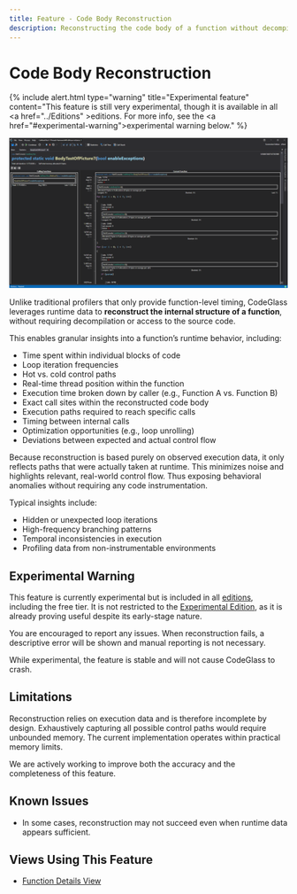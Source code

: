 ```yaml
---
title: Feature - Code Body Reconstruction
description: Reconstructing the code body of a function without decompilation.
---
```


# Code Body Reconstruction
{% include alert.html  type="warning" title="Experimental feature" content="This feature is still very experimental, though it is available in all <a href=\"../Editions\" >editions</a>. For more info, see the <a href=\"#experimental-warning\">experimental warning</a> below." %}

![assets/img/Features/CodeBodyReconstruction.png](../../assets/img/Features/CodeBodyReconstruction.png)

Unlike traditional profilers that only provide function-level timing, CodeGlass leverages runtime data to **reconstruct the internal structure of a function**, without requiring decompilation or access to the source code.

This enables granular insights into a function’s runtime behavior, including:

- Time spent within individual blocks of code
- Loop iteration frequencies
- Hot vs. cold control paths
- Real-time thread position within the function
- Execution time broken down by caller (e.g., Function A vs. Function B)
- Exact call sites within the reconstructed code body
- Execution paths required to reach specific calls
- Timing between internal calls
- Optimization opportunities (e.g., loop unrolling)
- Deviations between expected and actual control flow

Because reconstruction is based purely on observed execution data, it only reflects paths that were actually taken at runtime. This minimizes noise and highlights relevant, real-world control flow. Thus exposing behavioral anomalies without requiring any code instrumentation.

Typical insights include:
- Hidden or unexpected loop iterations
- High-frequency branching patterns
- Temporal inconsistencies in execution
- Profiling data from non-instrumentable environments

## Experimental Warning
This feature is currently experimental but is included in all [editions](../Editions.md), including the free tier. It is not restricted to the [Experimental Edition](../Editions/Experimental.md), as it is already proving useful despite its early-stage nature.

You are encouraged to report any issues. When reconstruction fails, a descriptive error will be shown and manual reporting is not necessary.

While experimental, the feature is stable and will not cause CodeGlass to crash.

## Limitations
Reconstruction relies on execution data and is therefore incomplete by design. Exhaustively capturing all possible control paths would require unbounded memory. The current implementation operates within practical memory limits.

We are actively working to improve both the accuracy and the completeness of this feature.

## Known Issues
- In some cases, reconstruction may not succeed even when runtime data appears sufficient.

## Views Using This Feature
- [Function Details View](../views/ApplicationInstanceDockWindow/CodeMemberDetailsView.md#code-body-view)
